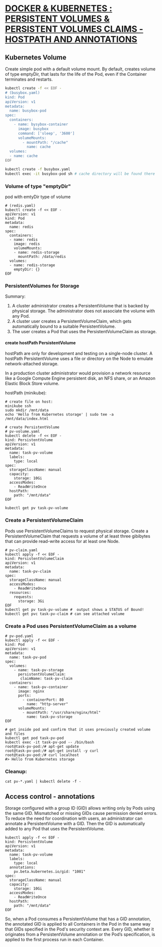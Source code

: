 # [DOCKER & KUBERNETES : PERSISTENT VOLUMES & PERSISTENT VOLUMES CLAIMS - HOSTPATH AND ANNOTATIONS](https://www.bogotobogo.com/DevOps/Docker/Docker_Kubernetes_PersistentVolumes_PersistentVolumeClaims.php)

## Kubernetes Volume

Create simple pod with a default volume mount. 
By default, creates volume of type emptyDir, that lasts for the life of the Pod, 
even if the Container terminates and restarts.

```sh
kubectl create -f << EOF -
# (busybox.yaml)
kind: Pod
apiVersion: v1
metadata:
  name: busybox-pod
spec:
  containers:
    - name: bysybox-container
      image: busybox
      command: ['sleep', '3600']
      volumeMounts:
        - mountPath: "/cache"
          name: cache
  volumes:
  - name: cache
EOF

kubectl create -f busybox.yaml
kubectl exec -it busybox-pod sh # cache directory will be found there
```

### Volume of type "emptyDir"
pod with emtyDir type of volume
```shell
# (redis.yaml)
kubectl create -f << EOF -
apiVersion: v1
kind: Pod
metadata:
  name: redis
spec:
  containers:
  - name: redis
    image: redis
    volumeMounts:
    - name: redis-storage
      mountPath: /data/redis
  volumes:
  - name: redis-storage
    emptyDir: {}
EOF
```


### PersistentVolumes for Storage
Summary:
1. A cluster administrator creates a PersistentVolume that is backed by physical storage. The administrator does not associate the volume with any Pod.
2. A cluster user creates a PersistentVolumeClaim, which gets automatically bound to a suitable PersistentVolume.
3. The user creates a Pod that uses the PersistentVolumeClaim as storage.


#### create hostPath PersistentVolume
hostPath are only for development and testing on a single-node cluster. 
A hostPath PersistentVolume uses a file or directory on the Node to emulate network-attached storage.

In a production cluster administrator would provision a network resource like a Google Compute Engine persistent disk, 
an NFS share, or an Amazon Elastic Block Store volume. 

hostPath (minikube):
```shell
# create file on host:
minikube ssh 
sudo mkdir /mnt/data
echo 'Hello from Kubernetes storage' | sudo tee -a /mnt/data/index.html 

# create PersistentVolume
# pv-volume.yaml
kubectl delete -f << EOF -
kind: PersistentVolume
apiVersion: v1
metadata:
  name: task-pv-volume
  labels:
    type: local
spec:
  storageClassName: manual
  capacity:
    storage: 10Gi
  accessModes:
    - ReadWriteOnce
  hostPath:
    path: "/mnt/data"
EOF

kubectl get pv task-pv-volume
```


### Create a PersistentVolumeClaim
Pods use PersistentVolumeClaims to request physical storage.
Create a PersistentVolumeClaim that requests a volume of at least three gibibytes that 
can provide read-write access for at least one Node.
```shell
# pv-claim.yaml
kubectl apply -f << EOF -
kind: PersistentVolumeClaim
apiVersion: v1
metadata:
  name: task-pv-claim
spec:
  storageClassName: manual
  accessModes:
    - ReadWriteOnce
  resources:
    requests:
      storage: 3Gi
EOF
kubectl get pv task-pv-volume #  output shows a STATUS of Bound!
kubectl get pvc task-pv-claim # can see attached volume
```

### Create a Pod uses PersistentVolumeClaim as a volume

```shell
# pv-pod.yaml
kubectl apply -f << EOF -
kind: Pod
apiVersion: v1
metadata:
  name: task-pv-pod
spec:
  volumes:
    - name: task-pv-storage
      persistentVolumeClaim:
       claimName: task-pv-claim
  containers:
    - name: task-pv-container
      image: nginx
      ports:
        - containerPort: 80
          name: "http-server"
      volumeMounts:
        - mountPath: "/usr/share/nginx/html"
          name: task-pv-storage
EOF

# get inside pod and confirm that it uses previously created volume and files
kubectl get pod task-pv-pod
kubectl exec -it task-pv-pod -- /bin/bash
root@task-pv-pod:/# apt-get update
root@task-pv-pod:/# apt-get install -y curl
root@task-pv-pod:/# curl localhost
#> Hello from Kubernetes storage

```

### Cleanup:

```shell
cat pv-*.yaml | kubectl delete -f -
```

## Access control - annotations
Storage configured with a group ID (GID) allows writing only by Pods using the same GID. 
Mismatched or missing GIDs cause permission denied errors. 
To reduce the need for coordination with users, an administrator can annotate a PersistentVolume with a GID. 
Then the GID is automatically added to any Pod that uses the PersistentVolume.

```shell
kubectl apply -f << EOF -
kind: PersistentVolume
apiVersion: v1
metadata:
  name: task-pv-volume
  labels:
    type: local
  annotations:
    pv.beta.kubernetes.io/gid: "1001"
spec:
  storageClassName: manual
  capacity:
    storage: 10Gi
  accessModes:
    - ReadWriteOnce
  hostPath:
    path: "/mnt/data"
EOF
```

So, when a Pod consumes a PersistentVolume that has a GID annotation, the annotated GID is applied to all 
Containers in the Pod in the same way that GIDs specified in the Pod's security context are. 
Every GID, whether it originates from a PersistentVolume annotation or the Pod’s specification, 
is applied to the first process run in each Container.









